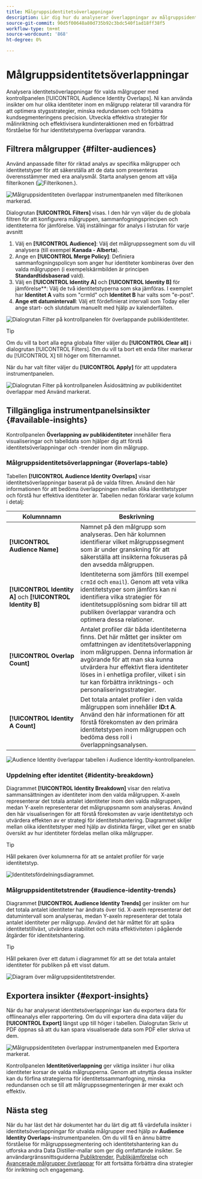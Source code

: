 ```yaml
---
title: Målgruppsidentitetsöverlappningar
description: Lär dig hur du analyserar överlappningar av målgruppsidentiteter med kontrollpanelen för överlappning av publikidentiteter. Filtrera målgrupper, ange sammanslagningsprinciper och granska identitetsrelationer för att fatta databaserade beslut.
source-git-commit: 90d5f00648a80d735b92c3bdc540f1ad18ff38f5
workflow-type: tm+mt
source-wordcount: '868'
ht-degree: 0%

---
```


# Målgruppsidentitetsöverlappningar

Analysera identitetsöverlappningar för valda målgrupper med kontrollpanelen [!UICONTROL Audience Identity Overlaps]. Ni kan använda insikter om hur olika identiteter inom en målgrupp relaterar till varandra för att optimera stygsstrategier, minska redundansen och förbättra kundsegmenteringens precision. Utveckla effektiva strategier för målinriktning och effektivisera kundinteraktionen med en förbättrad förståelse för hur identitetstyperna överlappar varandra.

## Filtrera målgrupper {#filter-audiences}

Använd anpassade filter för riktad analys av specifika målgrupper och identitetstyper för att säkerställa att de data som presenteras överensstämmer med era analysmål. Starta analysen genom att välja filterikonen (![Filterikonen.](../../../images/icons/filter-icon-white.png)).

![Målgruppsidentiteten överlappar instrumentpanelen med filterikonen markerad.](../../images/sql-insights-query-pro-mode/templates/audience-identity-overlaps-filter-icon.png)

Dialogrutan **[!UICONTROL Filters]** visas. I den här vyn väljer du de globala filtren för att konfigurera målgruppen, sammanfogningsprincipen och identiteterna för jämförelse. Välj inställningar för analys i listrutan för varje avsnitt

1. Välj en **[!UICONTROL Audience]**: Välj det målgruppssegment som du vill analysera (till exempel **Kanada - Alberta**).
2. Ange en **[!UICONTROL Merge Policy]**: Definiera sammanfogningspolicyn som anger hur identiteter kombineras över den valda målgruppen (i exempelskärmbilden är principen **Standardtidsbaserad** vald).
3. Välj en **[!UICONTROL Identity A]** och **[!UICONTROL  Identity B]** för jämförelse**: Välj de två identitetstyperna som ska jämföras. I exemplet har **Identitet A** valts som &quot;crmId&quot; och **Identitet B** har valts som &quot;e-post&quot;.
4. **Ange ett datumintervall**: Välj ett fördefinierat intervall som Today eller ange start- och slutdatum manuellt med hjälp av kalenderfälten.

![Dialogrutan Filter på kontrollpanelen för överlappande publikidentiteter.](../../images/sql-insights-query-pro-mode/templates/audience-identity-overlaps-filters-dialog.png)

>[!TIP]
>
>Om du vill ta bort alla egna globala filter väljer du **[!UICONTROL Clear all]** i dialogrutan [!UICONTROL Filters]. Om du vill ta bort ett enda filter markerar du [!UICONTROL X] till höger om filternamnet.

När du har valt filter väljer du **[!UICONTROL Apply]** för att uppdatera instrumentpanelen.

![Dialogrutan Filter på kontrollpanelen Åsidosättning av publikidentitet överlappar med Använd markerat.](../../images/sql-insights-query-pro-mode/templates/audience-identity-overlaps-apply-filters.png)

## Tillgängliga instrumentpanelsinsikter {#available-insights}

Kontrollpanelen **Överlappning av publikidentiteter** innehåller flera visualiseringar och tabelldata som hjälper dig att förstå identitetsöverlappningar och -trender inom din målgrupp.

### Målgruppsidentitetsöverlappningar {#overlaps-table}

Tabellen **[!UICONTROL Audience Identity Overlaps]** visar identitetsöverlappningar baserat på de valda filtren. Använd den här informationen för att bedöma överlappningen mellan olika identitetstyper och förstå hur effektiva identiteter är. Tabellen nedan förklarar varje kolumn i detalj:

| Kolumnnamn | Beskrivning |
|-----------------|-------------------------------|
| **[!UICONTROL Audience Name]** | Namnet på den målgrupp som analyseras. Den här kolumnen identifierar vilket målgruppssegment som är under granskning för att säkerställa att insikterna fokuseras på den avsedda målgruppen. |
| **[!UICONTROL Identity A]** och **[!UICONTROL Identity B]** | Identiteterna som jämförs (till exempel `crmId` och `email`). Genom att veta vilka identitetstyper som jämförs kan ni identifiera vilka strategier för identitetsupplösning som bidrar till att publiken överlappar varandra och optimera dessa relationer. |
| **[!UICONTROL Overlap Count]** | Antalet profiler där båda identiteterna finns. Det här måttet ger insikter om omfattningen av identitetsöverlappning inom målgruppen. Denna information är avgörande för att man ska kunna utvärdera hur effektivt flera identiteter löses in i enhetliga profiler, vilket i sin tur kan förbättra inriktnings- och personaliseringsstrategier. |
| **[!UICONTROL Identity A Count]** | Det totala antalet profiler i den valda målgruppen som innehåller **ID:t A**. Använd den här informationen för att förstå förekomsten av den primära identitetstypen inom målgruppen och bedöma dess roll i överlappningsanalysen. |

![Audience Identity överlappar tabellen i Audience Identity-kontrollpanelen.](../../images/sql-insights-query-pro-mode/templates/audience-identity-overlaps-chart.png)

### Uppdelning efter identitet {#identity-breakdown}

Diagrammet **[!UICONTROL Identity Breakdown]** visar den relativa sammansättningen av identiteter inom den valda målgruppen. X-axeln representerar det totala antalet identiteter inom den valda målgruppen, medan Y-axeln representerar det målgruppsnamn som analyseras. Använd den här visualiseringen för att förstå förekomsten av varje identitetstyp och utvärdera effekten av er strategi för identitetshantering. Diagrammet skiljer mellan olika identitetstyper med hjälp av distinkta färger, vilket ger en snabb översikt av hur identiteter fördelas mellan olika målgrupper.

>[!TIP]
>
>Håll pekaren över kolumnerna för att se antalet profiler för varje identitetstyp.

![Identitetsfördelningsdiagrammet.](../../images/sql-insights-query-pro-mode/templates/identity-breakdown-chart.png)

### Målgruppsidentitetstrender {#audience-identity-trends}

Diagrammet **[!UICONTROL Audience Identity Trends]** ger insikter om hur det totala antalet identiteter har ändrats över tid. X-axeln representerar det datumintervall som analyseras, medan Y-axeln representerar det totala antalet identiteter per målgrupp. Använd det här måttet för att spåra identitetstillväxt, utvärdera stabilitet och mäta effektiviteten i pågående åtgärder för identitetshantering.

>[!TIP]
>
>Håll pekaren över ett datum i diagrammet för att se det totala antalet identiteter för publiken på ett visst datum.

![Diagram över målgruppsidentitetstrender.](../../images/sql-insights-query-pro-mode/templates/audience-identity-trends-chart.png)

## Exportera insikter {#export-insights}

När du har analyserat identitetsöverlappningar kan du exportera data för offlineanalys eller rapportering. Om du vill exportera dina data väljer du **[!UICONTROL Export]** längst upp till höger i tabellen. Dialogrutan Skriv ut PDF öppnas så att du kan spara visualiserade data som PDF eller skriva ut dem.

![Målgruppsidentiteten överlappar instrumentpanelen med Exportera markerat.](../../images/sql-insights-query-pro-mode/templates/audience-identity-overlaps-export.png)

Kontrollpanelen **Identitetöverlappning** ger viktiga insikter i hur olika identiteter korsar de valda målgrupperna. Genom att utnyttja dessa insikter kan du förfina strategierna för identitetssammanfogning, minska redundansen och se till att målgruppssegmenteringen är mer exakt och effektiv.

## Nästa steg

När du har läst det här dokumentet har du lärt dig att få värdefulla insikter i identitetsöverlappningar för utvalda målgrupper med hjälp av **Audience Identity Overlaps**-instrumentpanelen. Om du vill få en ännu bättre förståelse för målgruppssegmentering och identitetshantering kan du utforska andra Data Distiller-mallar som ger dig omfattande insikter. Se användargränssnittsguiderna [Publiktrender](./trends.md), [Publikjämförelse](./comparison.md) och [Avancerade målgrupper överlappar](./overlaps.md) för att fortsätta förbättra dina strategier för inriktning och engagemang.

